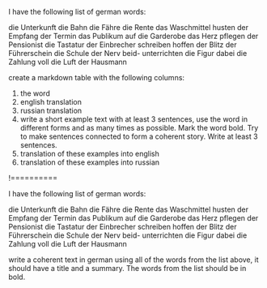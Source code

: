 I have the following list of german words:

die Unterkunft
die Bahn
die Fähre
die Rente
das Waschmittel
husten
der Empfang
der Termin
das Publikum
auf
die Garderobe
das Herz
pflegen
der Pensionist
die Tastatur
der Einbrecher
schreiben
hoffen
der Blitz
der Führerschein
die Schule
der Nerv
beid-
unterrichten
die Figur
dabei
die Zahlung
voll
die Luft
der Hausmann

create a markdown table with the following columns:

1. the word
2. english translation
3. russian translation
4. write a short example text with at least 3 sentences, use the word in different forms and as many times as possible. Mark the word bold. Try to make sentences connected to form a coherent story. Write at least 3 sentences.
5. translation of these examples into english
6. translation of these examples into russian

!==========


I have the following list of german words:

die Unterkunft
die Bahn
die Fähre
die Rente
das Waschmittel
husten
der Empfang
der Termin
das Publikum
auf
die Garderobe
das Herz
pflegen
der Pensionist
die Tastatur
der Einbrecher
schreiben
hoffen
der Blitz
der Führerschein
die Schule
der Nerv
beid-
unterrichten
die Figur
dabei
die Zahlung
voll
die Luft
der Hausmann

write a coherent text in german using all of the words from the list above, it should have a title and a summary. The words from the list should be in bold.